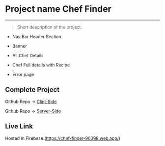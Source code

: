 # Project name Chef Finder

---

> Short description of the project.

- Nav Bar Header Section

* Banner

- All Chef Details

* Chef Full details with Recipe

* Error page

## Complete Project

Github Repo -> [Clint-Side](https://github.com/programming-hero-web-course-4/b7a10-chef-recipe-hunter-client-side-fahimshariar28)

Github Repo -> [Server-Side](https://github.com/programming-hero-web-course-4/b7a10-chef-recipe-hunter-server-side-fahimshariar28)

## Live Link

Hosted in Firebase:(https://chef-finder-96398.web.app/)
